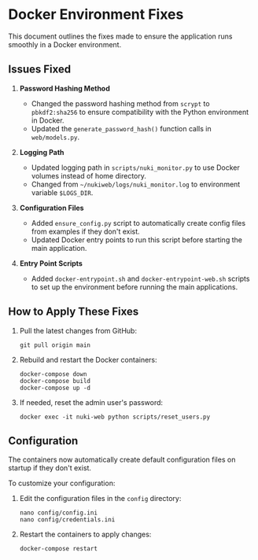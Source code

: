 # Docker Environment Fixes

This document outlines the fixes made to ensure the application runs smoothly in a Docker environment.

## Issues Fixed

1. **Password Hashing Method**
   - Changed the password hashing method from `scrypt` to `pbkdf2:sha256` to ensure compatibility with the Python environment in Docker.
   - Updated the `generate_password_hash()` function calls in `web/models.py`.

2. **Logging Path**
   - Updated logging path in `scripts/nuki_monitor.py` to use Docker volumes instead of home directory.
   - Changed from `~/nukiweb/logs/nuki_monitor.log` to environment variable `$LOGS_DIR`.

3. **Configuration Files**
   - Added `ensure_config.py` script to automatically create config files from examples if they don't exist.
   - Updated Docker entry points to run this script before starting the main application.

4. **Entry Point Scripts**
   - Added `docker-entrypoint.sh` and `docker-entrypoint-web.sh` scripts to set up the environment before running the main applications.
   
## How to Apply These Fixes

1. Pull the latest changes from GitHub:
   ```
   git pull origin main
   ```

2. Rebuild and restart the Docker containers:
   ```
   docker-compose down
   docker-compose build
   docker-compose up -d
   ```

3. If needed, reset the admin user's password:
   ```
   docker exec -it nuki-web python scripts/reset_users.py
   ```

## Configuration

The containers now automatically create default configuration files on startup if they don't exist.

To customize your configuration:

1. Edit the configuration files in the `config` directory:
   ```
   nano config/config.ini
   nano config/credentials.ini
   ```

2. Restart the containers to apply changes:
   ```
   docker-compose restart
   ```
